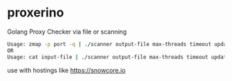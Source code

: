 # proxerino
Golang Proxy Checker via file or scanning


```bash
Usage: zmap -p port -q | ./scanner output-file max-threads timeout update-timeout port
OR
Usage: cat input-file | ./scanner output-file max-threads timeout update-timeout
```

use with hostings like https://snowcore.io
